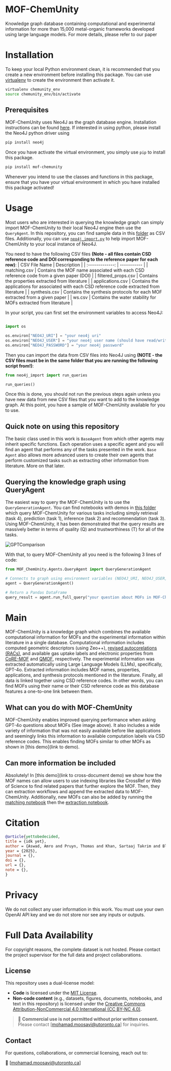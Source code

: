 # MOF-ChemUnity 

Knowledge graph database containing computational and experimental information for more than 15,000 metal-organic frameworks developed using large language models. For more details, please refer to our paper

# Installation
To keep your local Python environment clean, it is recommended that you create a new environment before installing this package. You can use [virtualenv](https://virtualenv.pypa.io/en/latest/) to create the environment then activate it.

```bash
virtualenv chemunity_env
source chemunity_env/bin/activate
```

## Prerequisites
MOF-ChemUnity uses Neo4J as the graph database engine. Installation instructions can be found [here](https://neo4j.com/pricing/). If interested in using python, please install the Neo4J python driver using

```bash
pip install neo4j
```

Once you have activate the virtual environment, you simply use `pip` to install this package.

```bash
pip install mof-chemunity
```

Whenever you intend to use the classes and functions in this package, ensure that you have your virtual environment in which you have installed this package activated!

# Usage
Most users who are interested in querying the knowledge graph can simply import MOF-ChemUnity to their local Neo4J engine then use the `QueryAgent`. In this repository, you can find sample data in this [folder](https://github.com/AI4ChemS/MOF_ChemUnity/tree/main/src/Examples/KG_Data/) as CSV files. Additionally, you can use [`neo4j_import.py`](https://github.com/AI4ChemS/MOF_ChemUnity/tree/main/src/KnowledgeGraph/neo4j_import.py) to help import MOF-ChemUnity to your local instance of Neo4J.

You need to have the following CSV files **(Note - all files contain CSD reference code and DOI corresponding to the reference paper for each row)**:
| CSV File Name | Description |
| :-------------: | ----------- |
| matching.csv | Contains the MOF name associated with each CSD reference code from a given paper (DOI) |
| filtered_props.csv | Contains the properties extracted from literature  |
| applications.csv | Contains the applications for associated with each CSD reference code extracted from literature |
| synthesis.csv | Contains the synthesis protocols for each MOF extracted from a given paper |
| ws.csv | Contains the water stability for MOFs extracted from literature |

In your script, you can first set the environment variables to access Neo4J:

```python

import os

os.environ["NEO4J_URI"] = "your neo4j uri"
os.environ["NEO4J_USER"] = "your neo4j user name (should have read/write access)"
os.environ["NEO4J_PASSWORD"] = "your neo4j password"
```

Then you can import the data from CSV files into Neo4J using **(NOTE - the CSV files must be in the same folder that you are running the following script from!)**:

```python
from neo4j_import import run_queries

run_queries()
```
Once this is done, you should not run the previous steps again unless you have new data from new CSV files that you want to add to the knowledge graph.
At this point, you have a sample of MOF-ChemUnity available for you to use.

## Quick note on using this repository
The basic class used in this work is `BaseAgent` from which other agents may inherit specific functions. Each operation uses a specific agent and you will find an agent that performs any of the tasks presented in the work. `Base Agent` also allows more advanced users to create their own agents that perform customized tasks such as extracting other information from literature. More on that later.

## Querying the knowledge graph using QueryAgent
The easiest way to query the MOF-ChemUnity is to use the `QueryGenerationAgent`. You can find notebooks with demos in [this folder](https://github.com/AI4ChemS/MOF_ChemUnity/tree/main/src/ChatGPT%20Comparison/) which query MOF-ChemUnity for various tasks including simply retrieval (task 4), prediction (task 1), inference (task 2) and recommendation (task 3). Using MOF-ChemUnity, it has been demonstrated that the query results are massively better in terms of quality (Q) and trustworthiness (T) for all of the tasks.

![GPTComparison](https://github.com/user-attachments/assets/6b3af877-df28-420b-a244-70c4dce9d2d4)

With that, to query MOF-ChemUnity all you need is the following 3 lines of code:

```python
from MOF_ChemUnity.Agents.QueryAgent import QueryGenerationAgent

# Connects to graph using environment variables (NEO4J_URI, NEO4J_USER, NEO4J_PASSWORD)
agent = QueryGenerationAgent()

# Return a Pandas DataFrame
query_result = agent.run_full_query("your question about MOFs in MOF-ChemUnity")
```

# Main
MOF-ChemUnity is a knowledge graph which combines the available computational information for MOFs and the experimental information within literature in a single database. Computational information includes computed geometric descriptors (using Zeo++), [revised autocorelations (RACs)](ref), and available gas uptake labels and electronic properties from [CoRE-MOF](ref) and [QMOF](ref), respectively. The experimental information was extracted automatically using Large Language Models (LLMs), specifically, GPT-4o. Extracted information includes MOF names, properties, applications, and synthesis protocols mentioned in the literature. Finally, all data is linked together using CSD reference codes. In other words, you can find MOFs using their name or their CSD reference code as this database features a one-to-one link between them. 

## What can you do with MOF-ChemUnity
MOF-ChemUnity enables improved querying performance when asking GPT-4o questions about MOFs (See image above). It also includes a wide variety of information that was not easily available before like applications and seemingly links this information to available computation labels via CSD reference codes. This enables finding MOFs similar to other MOFs as shown in [this demo](link to demo). 

## Can more information be included
Absolutely! In [this demo](link to cross-document demo) we show how the MOF names can allow users to use indexing libraries like CrossRef or Web of Science to find related papers that further explore the MOF. Then, they can extraction workflows and append the extracted data to MOF-ChemUnity. Additionally, new MOFs can also be added by running the [matching notebook](https://github.com/AI4ChemS/MOF_ChemUnity/tree/main/src/ChemUnity_Matching.ipynb) then the [extraction notebook](https://github.com/AI4ChemS/MOF_ChemUnity/tree/main/src/ChemUnity_Extraction.ipynb).

# Citation
```bibtex
@article{yettobedecided,
title = {idk yet},
author = {Aswad, Amro and Pruyn, Thomas and Khan, Sartaaj Takrim and Black, Robert and Moosavi, Seyed Mohamad},
year = {2025},
journal = {},
doi = {},
url = {},
note = {},
}
```

# Privacy
We do not collect any user information in this work. You must use your own OpenAI API key and we do not store nor see any inputs or outputs.

# Full Data Availability
For copyright reasons, the complete dataset is not hosted. Please contact the project supervisor for the full data and project collaborations.

## License

This repository uses a dual-license model:

- **Code** is licensed under the [MIT License](LICENSE_CODE).
- **Non-code content** (e.g., datasets, figures, documents, notebooks, and text in this repository) is licensed under the [Creative Commons Attribution-NonCommercial 4.0 International (CC BY-NC 4.0)](LICENSE_DATA).

> 🚫 **Commercial use is not permitted without prior written consent.**  
> Please contact [mohamad.moosavi@utoronto.ca] for inquiries.

## Contact

For questions, collaborations, or commercial licensing, reach out to:

📧 [mohamad.moosavi@utoronto.ca]
